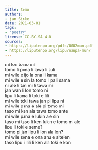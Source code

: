 ```yaml
---
title: tomo
authors:
- jan Sinke
date: 2021-03-01
tags:
- 'poetry'
license: CC-BY-SA 4.0
sources:
- https://liputenpo.org/pdfs/0002mun.pdf
- https://liputenpo.org/lipu/nanpa-mun/
---
```


mi lon tomo mi  
tomo li pona li lawa li suli  
mi wile e ijo la ona li kama  
mi wile e sin la tomo li pali sama  
ni ale li tan mi li tawa mi  
jan wan li lon tomo ni  
lipu li kama li toki e lili  
mi wile toki tawa jan pi lipu ni  
mi wile pana e ale pi tomo mi  
taso mi ken ala tawa tomo ante  
mi wile pana e lukin ale sin  
taso mi taso li ken lukin e tomo mi ale  
lipu li toki e seme?  
tomo pi jan lipu li lon ala lon?  
mi wile sona e ona anu e sitelen  
taso lipu li lili li ken ala toki e kon